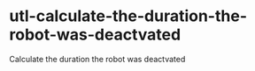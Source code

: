 # utl-calculate-the-duration-the-robot-was-deactvated
Calculate the duration the robot was deactvated 
